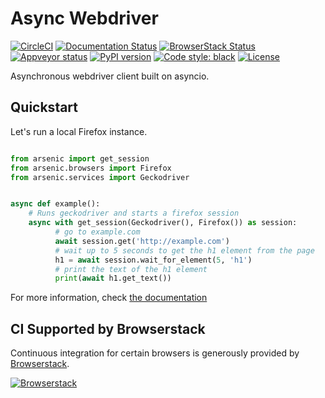 # Async Webdriver

[![CircleCI](https://circleci.com/gh/HENNGE/arsenic/tree/main.svg?style=svg)](https://circleci.com/gh/HENNGE/arsenic/tree/main) [![Documentation Status](https://readthedocs.org/projects/arsenic/badge/?version=latest)](http://arsenic.readthedocs.io/en/latest/?badge=latest)
[![BrowserStack Status](https://automate.browserstack.com/badge.svg?badge_key=QmtNVHFnWWRFSEVUdTBZNWU5NGMraVorWVltazFqRk1VNWRydW5FRXU2dz0tLVhoTlFuK2tZUTJ1UGx0UmZaWjg4R1E9PQ==--35ef3d28fbf8ea24ee7fa2a435f9271fbaaf85d4)](https://automate.browserstack.com/public-build/QmtNVHFnWWRFSEVUdTBZNWU5NGMraVorWVltazFqRk1VNWRydW5FRXU2dz0tLVhoTlFuK2tZUTJ1UGx0UmZaWjg4R1E9PQ==--35ef3d28fbf8ea24ee7fa2a435f9271fbaaf85d4)
[![Appveyor status](https://ci.appveyor.com/api/projects/status/8l0koom7h93y1f9q?svg=true)](https://ci.appveyor.com/project/ojii/arsenic)
[![PyPI version](https://badge.fury.io/py/arsenic.svg)](https://badge.fury.io/py/arsenic)
[![Code style: black](https://img.shields.io/badge/code%20style-black-000000.svg)](https://github.com/ambv/black)
[![License](https://img.shields.io/badge/License-Apache%202.0-blue.svg)](https://opensource.org/licenses/Apache-2.0)


Asynchronous webdriver client built on asyncio.


## Quickstart

Let's run a local Firefox instance.


```python

from arsenic import get_session
from arsenic.browsers import Firefox
from arsenic.services import Geckodriver


async def example():
    # Runs geckodriver and starts a firefox session
    async with get_session(Geckodriver(), Firefox()) as session:
          # go to example.com
          await session.get('http://example.com')
          # wait up to 5 seconds to get the h1 element from the page
          h1 = await session.wait_for_element(5, 'h1')
          # print the text of the h1 element
          print(await h1.get_text())
```

For more information, check [the documentation](https://arsenic.readthedocs.io/)

## CI Supported by Browserstack

Continuous integration for certain browsers is generously provided by [Browserstack](http://browserstack.com).

[![Browserstack](./.circleci/browserstack-logo.png)](http://browserstack.com/)
